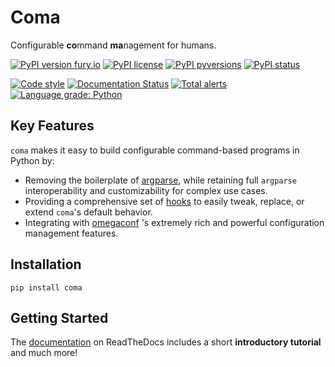 # Coma

Configurable **co**mmand **ma**nagement for humans.

[![PyPI version fury.io](https://badge.fury.io/py/coma.svg)](https://pypi.org/project/coma/)
[![PyPI license](https://img.shields.io/pypi/l/coma.svg)](https://pypi.org/project/coma/)
[![PyPI pyversions](https://img.shields.io/pypi/pyversions/coma.svg)](https://pypi.org/project/coma/)
[![PyPI status](https://img.shields.io/pypi/status/coma.svg)](https://pypi.org/project/coma/)

[![Code style](https://img.shields.io/badge/code%20style-black-000000.svg)](https://github.com/francois-rd/coma/)
[![Documentation Status](https://readthedocs.org/projects/coma/badge/?version=latest)](http://coma.readthedocs.io/?badge=latest)
[![Total alerts](https://img.shields.io/lgtm/alerts/g/francois-rd/coma.svg?logo=lgtm&logoWidth=18)](https://lgtm.com/projects/g/francois-rd/coma/alerts/)
[![Language grade: Python](https://img.shields.io/lgtm/grade/python/g/francois-rd/coma.svg?logo=lgtm&logoWidth=18)](https://lgtm.com/projects/g/francois-rd/coma/context:python)

## Key Features

``coma`` makes it easy to build configurable command-based programs in Python by:

* Removing the boilerplate of [argparse](https://docs.python.org/3/library/argparse.html), while retaining full ``argparse`` interoperability and customizability for complex use cases.
* Providing a comprehensive set of [hooks](https://en.wikipedia.org/wiki/Hooking) to easily tweak, replace, or extend ``coma``'s default behavior.
* Integrating with [omegaconf](https://github.com/omry/omegaconf/) 's extremely rich and powerful configuration management features.

## Installation

```console
pip install coma
```

## Getting Started

The [documentation](https://coma.readthedocs.io/) on ReadTheDocs includes a short
**introductory tutorial** and much more! 
